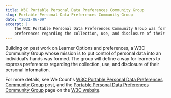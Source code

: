 ```yaml
---
title: W3C Portable Personal Data Preferences Community Group
slug: Portable-Personal-Data-Preferences-Community-Group
date: "2021-06-09"
excerpt: |
    The W3C Portable Personal Data Preferences Community Group was formed to define a way for learners to express
    preferences regarding the collection, use, and disclosure of their personal information.
---
```


Building on past work on Learner Options and preferences, a W3C Community Group whose mission is to put control of
personal data into an individual’s hands was formed. The group will define a way for learners to express preferences
regarding the collection, use, and disclosure of their personal information.

For more details, see We Count's [W3C Portable Personal Data Preferences Community Group](https://wecount.inclusivedesign.ca/views/w3c-portable-personal-data-preferences-community-group/)
post, and the [Portable Personal Data Preferences Community Group](https://www.w3.org/community/prtbl-prsnl-prefs/) page
on the [W3C website](https://www.w3.org).
